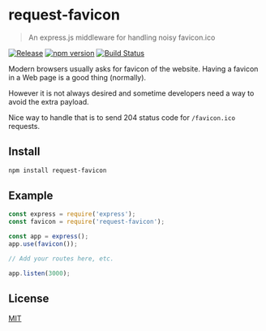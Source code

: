 # request-favicon
> An express.js middleware for handling noisy favicon.ico

[![Release][release-image]][release-url]
[![npm version][npm-image]][npm-url]
[![Build Status][travis-image]][travis-url]

Modern browsers usually asks for favicon of the website. Having a favicon in a Web page is a good thing (normally). 

However it is not always desired and sometime developers need a way to avoid the extra payload. 

Nice way to handle that is to send 204 status code for `/favicon.ico` requests.

## Install

```sh
npm install request-favicon
```

## Example

```javascript
const express = require('express');
const favicon = require('request-favicon');

const app = express();
app.use(favicon());

// Add your routes here, etc.

app.listen(3000);
```

## License

[MIT](LICENSE)

[release-image]: https://img.shields.io/github/release/honzahommer/request-favicon.svg
[release-url]: https://github.com/honzahommer/request-favicon/releases/latest
[npm-image]: https://img.shields.io/npm/v/request-favicon.svg
[npm-url]: https://npmjs.org/package/request-favicon
[travis-image]: https://img.shields.io/travis/honzahommer/request-favicon/master.svg
[travis-url]: https://travis-ci.org/honzahommer/request-favicon
